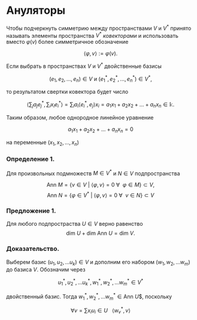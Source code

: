 # Ануляторы

Чтобы подчеркнуть симметрию между пространствами $V$ и $V^*$ принято называть элементы пространства $V^*$ *ковекторами* и использовать вместо $\varphi(v)$ более симметричное обозначение

$$\langle\varphi, v\rangle := \varphi(v).$$

Если выбрать в пространствах $V$ и $V^*$ двойственные базисы

$$(e_1, e_2, ... , e_n) \in V \text{ и } (e^*_1, e^*_2, ... , e^*_n) \in V^*,$$

то результатом свертки ковектора будет число

$$\big\langle\sum_j{a_j e_j^*},\sum_i{x_i e_i^*}\big\rangle = \sum_i{a_i \langle e_i^*, e_j \rangle x_i} = a_1x_1 + a_2x_2 + ... + a_n x_n \in \mathbb{k}.$$

Таким образом, любое однородное линейное уравнение

$$a_1x_1 + a_2x_2 + ... + a_n x_n = 0 $$

на переменные $(x_1, x_2, ... , x_n)$

### **Определение 1.**

Для произвольных подмножеств $M \in V^*$ и $N \in V$ подпространства 

$$ \text{Ann}\ M = \{v \in V \ |\ \langle \varphi, v\rangle =0 \ \forall\ \ \varphi \in M \} ⊂ V, $$
$$ \text{Ann}\ N = \{\varphi \in V^* \ |\ \langle \varphi, v\rangle =0 \ \forall\ \ v \in N \} ⊂ V$$

### **Предложение 1.**

Для любого подпростраства $U \in V$ верно равенство
$$ \text{dim} \ U + \text{dim} \ \text{Ann} \ U = \text{dim} \ V.$$

### **Доказательство**.

Выберем базис $(u_1, u_2, ... u_k )\in V$ и дополним его набором $(w_1, w_2, ... w_m )$ до базиса $V$. Обозначим через 

$$ u^*_1, u^*_2, ... u^*_k, w^*_1, w^*_2, ... w^*_m\in V^*$$

двойственный базис. Тогда $w^*_1, w^*_2, ... w^*_m \in \text{Ann} \ U$$, поскольку 

$$\forall v = \sum{x_i u_i} \in U \ \ \ \langle w_v^* , v\rangle$$